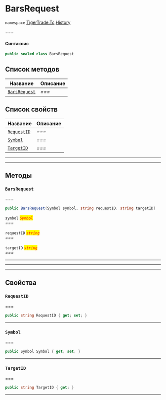 # BarsRequest

`namespace` [TigerTrade.Tc](../).[History](./)

\===

#### Синтаксис

```csharp
public sealed class BarsRequest
```

## Список методов

| Название                                              | Описание |
| ----------------------------------------------------- | -------- |
| [`BarsRequest`](barsrequest.cs.md#method-barsrequest) | _===_    |

## Список свойств

| Название                                            | Описание |
| --------------------------------------------------- | -------- |
| [`RequestID`](barsrequest.cs.md#property-requestid) | _===_    |
| [`Symbol`](barsrequest.cs.md#property-symbol)       | _===_    |
| [`TargetID`](barsrequest.cs.md#property-targetid)   | _===_    |

***

***

## Методы

### `BarsRequest` <a href="#method-barsrequest" id="method-barsrequest"></a>

\===

```csharp
public BarsRequest(Symbol symbol, string requestID, string targetID)
```

`symbol` _<mark style="color:red;">`Symbol`</mark>_\
_===_

`requestID` _<mark style="color:red;">`string`</mark>_\
_===_

`targetID` _<mark style="color:red;">`string`</mark>_\
_===_

***

***

***

## Свойства

### `RequestID` <a href="#property-requestid" id="property-requestid"></a>

\===

```csharp
public string RequestID { get; set; }
```

***

### `Symbol` <a href="#property-symbol" id="property-symbol"></a>

\===

```csharp
public Symbol Symbol { get; set; }
```

***

### `TargetID` <a href="#property-targetid" id="property-targetid"></a>

\===

```csharp
public string TargetID { get; }
```

***
